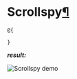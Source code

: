 # Scrollspy[¶](https://getbootstrap.com/docs/4.3/components/scrollspy/)

> 

```cshtml
@{

}
```

***result:***

![Scrollspy demo](../demo/scrollspy-demo.jpg)
